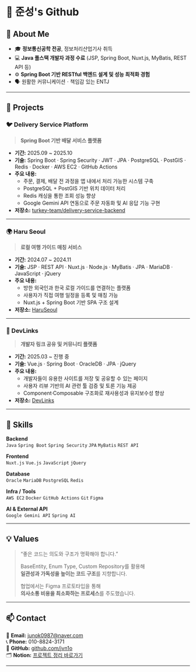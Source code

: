 # 👋 준성's Github
## 🧠 About Me
- 🎓 **정보통신공학 전공**, 정보처리산업기사 취득  
- 💻 **Java 풀스택 개발자 과정 수료** (JSP, Spring Boot, Nuxt.js, MyBatis, REST API 등)  
- ⚙️ **Spring Boot 기반 RESTful 백엔드 설계 및 성능 최적화 경험**  
- 🗣️ 원활한 커뮤니케이션ㆍ책임감 있는 ENTJ

---

## 🚀 Projects

### 🐦 Delivery Service Platform
> **Spring Boot 기반 배달 서비스 플랫폼**

- **기간:** 2025.09 ~ 2025.10  
- **기술:** Spring Boot · Spring Security · JWT · JPA · PostgreSQL · PostGIS · Redis · Docker · AWS EC2 · GitHub Actions  
- **주요 내용:**  
  - 주문, 결제, 배달 전 과정을 앱 내에서 처리 가능한 시스템 구축  
  - PostgreSQL + PostGIS 기반 위치 데이터 처리  
  - Redis 캐싱을 통한 조회 성능 향상  
  - Google Gemini API 연동으로 주문 자동화 및 AI 응답 기능 구현  
- **저장소:** [turkey-team/delivery-service-backend](https://github.com/turkey-team/delivery-service-backend)

---

### 🌍 Haru Seoul
> **로컬 여행 가이드 매칭 서비스**

- **기간:** 2024.07 ~ 2024.11  
- **기술:** JSP · REST API · Nuxt.js · Node.js · MyBatis · JPA · MariaDB · JavaScript · jQuery  
- **주요 내용:**  
  - 방한 외국인과 한국 로컬 가이드를 연결하는 플랫폼  
  - 사용자가 직접 여행 일정을 등록 및 매칭 가능  
  - Nuxt.js + Spring Boot 기반 SPA 구조 설계  
- **저장소:** [HaruSeoul](https://github.com/0603minji/HaruSeoul.git)

---

### 🔗 DevLinks
> **개발자 링크 공유 및 커뮤니티 플랫폼**

- **기간:** 2025.03 ~ 진행 중  
- **기술:** Vue.js · Spring Boot · OracleDB · JPA · jQuery  
- **주요 내용:**  
  - 개발자들이 유용한 사이트를 저장 및 공유할 수 있는 페이지  
  - 사용자 리뷰 기반의 AI 관련 툴 검증 및 토론 기능 제공  
  - Component·Composable 구조화로 재사용성과 유지보수성 향상  
- **저장소:** [DevLinks](https://github.com/jvn1o/DevLinks)

---

## 🧩 Skills

**Backend**  
`Java` `Spring Boot` `Spring Security` `JPA` `MyBatis` `REST API`

**Frontend**  
`Nuxt.js` `Vue.js` `JavaScript` `jQuery`

**Database**  
`Oracle` `MariaDB` `PostgreSQL` `Redis`

**Infra / Tools**  
`AWS EC2` `Docker` `GitHub Actions` `Git` `Figma`

**AI & External API**  
`Google Gemini API` `Spring AI`

---

## 💡 Values

> “좋은 코드는 의도와 구조가 명확해야 합니다.”  
>  
> BaseEntity, Enum Type, Custom Repository를 활용해  
> **일관성과 가독성을 높이는 코드 구조**를 지향합니다.  
>  
> 협업에서는 Figma 프로토타입을 통해  
> **의사소통 비용을 최소화하는 프로세스**를 주도했습니다.

---

## 📫 Contact

📧 **Email:** junok0987@naver.com  
📞 **Phone:** 010-8824-3171  
🔗 **GitHub:** [github.com/jvn1o](https://github.com/jvn1o)  
🗂 **Notion:** [프로젝트 정리 바로가기](https://www.notion.so/Spring-27053418767380798c27f9f52538d483?source=copy_link)

---
